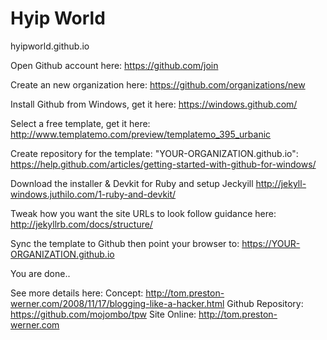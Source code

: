 # Hyip World
hyipworld.github.io

Open Github account here:
https://github.com/join

Create an new organization here: 
https://github.com/organizations/new

Install Github from Windows, get it here:
https://windows.github.com/

Select a free template, get it here:
http://www.templatemo.com/preview/templatemo_395_urbanic

Create repository for the template: "YOUR-ORGANIZATION.github.io": 
https://help.github.com/articles/getting-started-with-github-for-windows/

Download the installer & Devkit for Ruby and setup Jeckyill
http://jekyll-windows.juthilo.com/1-ruby-and-devkit/

Tweak how you want the site URLs to look follow guidance here:
http://jekyllrb.com/docs/structure/

Sync the template to Github then point your browser to:
https://YOUR-ORGANIZATION.github.io

You are done..



See more details here:
Concept: http://tom.preston-werner.com/2008/11/17/blogging-like-a-hacker.html
Github Repository: https://github.com/mojombo/tpw
Site Online: http://tom.preston-werner.com
